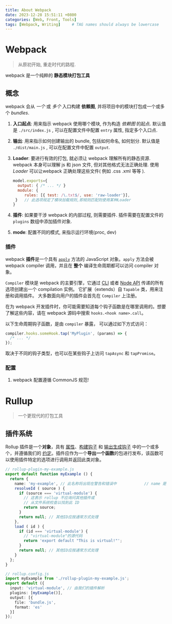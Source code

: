 ```yaml
---
title: About Webpack
date: 2023-12-28 15:51:11 +0800
categories: [Web, Front, Tools]
tags: [Webpack, Writing]     # TAG names should always be lowercase
---
```


# Webpack

> 从原初开始, 重走时代的路程.

webpack 是一个纯粹的 **静态模块打包工具** 

## 概念

webpack 会从 *一个* 或 *多个* 入口构建 **依赖图**, 并将项目中的模块打包成一个或多个 *bundles*.

1. **入口起点**: 用来指示 webpack 使用哪个模块, 作为构造 *依赖图* 的起点. 默认值是 `./src/index.js` , 可以在配置文件中配置 `entry` 属性, 指定多个入口点.

2. **输出**: 用来指示如何创建输出的 bundle, 包括如何命名, 如何划分. 默认值是 `./dist/main.js` , 可以在配置文件中配置 `output`.

3. **Loader**: 要进行有效的打包, 就必须让 webpack 理解所有的静态资源. webpack 本身可以理解 js 和 json 文件, 但对其他格式无法正确处理. 使用 *Loader* 可以让webpack 正确处理这些文件( 例如 .css .xml 等等 ).

   ```js
   model.exports={
     output: { /* ... */ }
     module: {
     	rules: [{ test: /\.txt$/, use: 'raw-loader'}],
   	}	// 此选项规定了模块加载规则,即规则匹配则使用某种Loader
   }
   ```

4. **插件**: 如果要干涉 webpack 的内部过程, 则需要插件. 插件需要在配置文件的 `plugins` 数组中添加插件对象.

5. **mode**: 配置不同的模式, 来指示运行环境(proc, dev)



### 插件

webpack **插件**是一个具有 [`apply`](https://developer.mozilla.org/en-US/docs/Web/JavaScript/Reference/Global_Objects/Function/apply) 方法的 JavaScript 对象。`apply` 方法会被 webpack compiler 调用，并且在 **整个** 编译生命周期都可以访问 compiler 对象。

`Compiler` 模块是 webpack 的主要引擎，它通过 [CLI](https://www.webpackjs.com/api/cli) 或者 [Node API](https://www.webpackjs.com/api/node) 传递的所有选项创建出一个 compilation 实例。 它扩展（extends）自 `Tapable` 类，用来注册和调用插件。 大多数面向用户的插件会首先在 `Compiler` 上注册。

在为 webpack 开发插件时，你可能需要知道每个钩子函数是在哪里调用的。想要了解这些内容，请在 webpack 源码中搜索 `hooks.<hook name>.call`。

以下生命周期钩子函数，是由 `compiler` 暴露， 可以通过如下方式访问：

```js
compiler.hooks.someHook.tap('MyPlugin', (params) => {
  /* ... */
});
```

取决于不同的钩子类型，也可以在某些钩子上访问 `tapAsync` 和 `tapPromise`。



### 配置

1. webpack 配置遵循 CommonJS 规范!





# Rullup

> 一个更现代的打包工具

## 插件系统

Rollup 插件是一个**对象**，具有 [属性](https://cn.rollupjs.org/plugin-development/#properties)、[构建钩子](https://cn.rollupjs.org/plugin-development/#build-hooks) 和 [输出生成钩子](https://cn.rollupjs.org/plugin-development/#output-generation-hooks) 中的一个或多个，并遵循我们的 [约定](https://cn.rollupjs.org/plugin-development/#conventions)。插件应作为一个**导出一个函数**的包进行发布，该函数可以使用插件特定的选项进行调用并返回此类对象。

```ts
// rollup-plugin-my-example.js
export default function myExample () {
  return {
    name: 'my-example', // 此名称将出现在警告和错误中			// name 是一个 属性
    resolveId ( source ) {														// resolveId 是一个 构建钩子
      if (source === 'virtual-module') {
        // 这表示 rollup 不应询问其他插件或
        // 从文件系统检查以找到此 ID
        return source;
      }
      return null; // 其他ID应按通常方式处理
    },
    load ( id ) {																				// load 是一个 创建钩子
      if (id === 'virtual-module') {
        // "virtual-module"的源代码
        return 'export default "This is virtual!"';
      }
      return null; // 其他ID应按通常方式处理
    }
  };
}

// rollup.config.js
import myExample from './rollup-plugin-my-example.js';
export default ({
  input: 'virtual-module', // 由我们的插件解析
  plugins: [myExample()],
  output: [{
    file: 'bundle.js',
    format: 'es'
  }]
});
```

